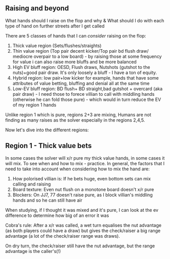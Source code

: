 ## Raising and beyond

What hands should I raise on the flop and why & What should I do with each type of hand on further streets after I get called

There are 5 classes of hands that I can *consider* raising on the flop:
1. Thick value region (Sets/flushes/straights)
2. Thin value region (Top pair decent kicker/Top pair bd flush draw/ mediocre overpair to a low board) - by raising those at some frequency for value i can also raise more bluffs and be more balanced
3. High EV bluff region: OESD, Flush draws, Nutshots (gutshot to the nuts)+good pair draw. It's only loosely a bluff - I have a ton of equity.
4. Hybrid region: low pair+low kicker for example, hands that have some attributes of value betting, bluffing and denial all at the same time 
5. Low-EV bluff region: BD flush+ BD straight,bad gutshot + overcard (aka pair draw) - I need those to forece villian to call with middling hands (otherwise he can fold those pure) - which would in turn reduce the EV of my region 1 hands


Unlike region 1 which is pure, regions  2+3 are mixing,
Humans are not finding as many raises as the solver especially in the regions 2,4,5.

Now let's dive into the different regions:

## Region 1 - Thick value bets

In some cases the solver will x/r pure my thick value hands, in some cases it will mix. To see when and how to mix - practice. In general, the factors that I need to take into account when considering how to mix the hand are:
1. How polorised villian is: If he bets huge, even bottom sets can mix calling and raising
2. Board texture: Even nut flush on a monotone board doesn't x/r pure
3. Blockers: On JJ7, 77 doesn't raise pure, as I block villian's middling hands and so he can still have air

When studying, if I thought it was mixed and it's pure, I can look at the ev difference to determine how big of an error it was


Cobra's rule: After a x/r was called, a wet turn equalises the nut advantage (as both players could have a draw) but gives the check/raiser a big range advantage (a lot of the check/raiser range was draws). 

On dry turn, the check/raiser still have the nut advantage, but the range advantage is  the caller's(!)